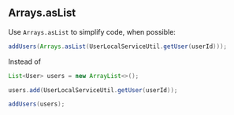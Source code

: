 ## Arrays.asList

Use `Arrays.asList` to simplify code, when possible:

```java
addUsers(Arrays.asList(UserLocalServiceUtil.getUser(userId)));
```

Instead of

```java
List<User> users = new ArrayList<>();

users.add(UserLocalServiceUtil.getUser(userId));

addUsers(users);
```